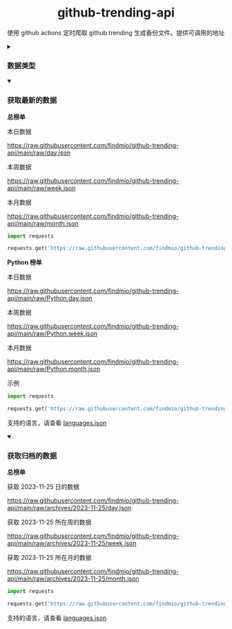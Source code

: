 <h1 align="center">github-trending-api</h1>

<p align="center">使用 github actions 定时爬取 <a src="https://github.com/trending/">github trending</a> 生成备份文件。提供可调用的地址</p>

<details>
<summary>

### 数据类型

</summary>

```json
[
    {
        "author": "emilwallner",
        "name": "Screenshot-to-code",
        "avatar": "https://github.com/emilwallner.png",
        "sponsor": "https://github.com/sponsors/emilwallner",
        "url": "https://github.com/emilwallner/Screenshot-to-code",
        "description": "A neural network that transforms a design mock-up into a static website.",
        "language": "HTML",
        "languageColor": "#e34c26",
        "stars": 15508,
        "fork": 1494,
        "currentPeriodStars": 326,
        "builtBy": [
            {
                "href": "https://github.com/emilwallner",
                "avatar": "https://avatars.githubusercontent.com/u/12543699?s=40&v=4",
                "username": "emilwallner"
            }
        ]
    }
]
```

</details>

<details open>
<summary>

### 获取最新的数据

</summary>

**总榜单**

本日数据

https://raw.githubusercontent.com/findmio/github-trending-api/main/raw/day.json

本周数据

https://raw.githubusercontent.com/findmio/github-trending-api/main/raw/week.json

本月数据

https://raw.githubusercontent.com/findmio/github-trending-api/main/raw/month.json


```python
import requests

requests.get('https://raw.githubusercontent.com/findmio/github-trending-api/main/raw/day.json')
```

**Python 榜单**

本日数据

https://raw.githubusercontent.com/findmio/github-trending-api/main/raw/Python.day.json


本周数据

https://raw.githubusercontent.com/findmio/github-trending-api/main/raw/Python.week.json


本月数据

https://raw.githubusercontent.com/findmio/github-trending-api/main/raw/Python.month.json

示例

```python
import requests

requests.get('https://raw.githubusercontent.com/findmio/github-trending-api/main/raw/Python.day.json')
```

支持的语言，请查看 [languages.json](https://github.com/findmio/github-trending-api/blob/main/languages.json)

</details>

<details open>
<summary>

### 获取归档的数据

</summary>

**总榜单**

获取 2023-11-25 日的数据

https://raw.githubusercontent.com/findmio/github-trending-api/main/raw/archives/2023-11-25/day.json


获取 2023-11-25 所在周的数据

https://raw.githubusercontent.com/findmio/github-trending-api/main/raw/archives/2023-11-25/week.json


获取 2023-11-25 所在月的数据

https://raw.githubusercontent.com/findmio/github-trending-api/main/raw/archives/2023-11-25/month.json


```python
import requests

requests.get('https://raw.githubusercontent.com/findmio/github-trending-api/main/raw/day.json')
```

支持的语言，请查看 [languages.json](https://github.com/findmio/github-trending-api/blob/main/languages.json)

</details>
